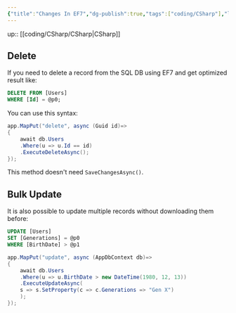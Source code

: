 ```yaml
---
{"title":"Changes In EF7","dg-publish":true,"tags":["coding/CSharp"],"language":"en","permalink":"/coding/c-sharp/changes-in-ef-7/","dgPassFrontmatter":true}
---
```


up:: [[coding/CSharp/CSharp\|CSharp]]

## Delete

If you need to delete a record from the SQL DB using EF7 and get optimized result like:

```sql
DELETE FROM [Users]
WHERE [Id] = @p0;
```
You can use this syntax:

```cs
app.MapPut("delete", async (Guid id)=>
{
	await db.Users
	.Where(u => u.Id == id)
	.ExecuteDeleteAsync();
});
```
This method doesn't need `SaveChangesAsync()`.

## Bulk Update

It is also possible to update multiple records without downloading them before:

```sql
UPDATE [Users]
SET [Generations] = @p0
WHERE [BirthDate] > @p1
```

```cs
app.MapPut("update", async (AppDbContext db)=>
{
	await db.Users
	.Where(u => u.BirthDate > new DateTime(1980, 12, 13))
	.ExecuteUpdateAsync(
	s => s.SetProperty(c => c.Generations => "Gen X")
	);
});
```
